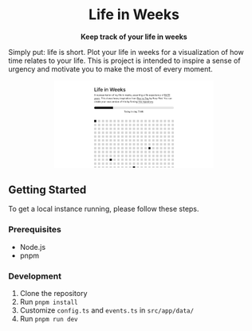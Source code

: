 <div align="center">

# Life in Weeks

**Keep track of your life in weeks**

</div>

Simply put: life is short. Plot your life in weeks for a visualization of how time relates to your life. This is project is intended to inspire a sense of urgency and motivate you to make the most of every moment.

<div align="center">

<img src="https://raw.githubusercontent.com/unknown/life-in-weeks/main/public/screenshot.png" alt="Screenshot of Life in Weeks" width="320" >

</div>

## Getting Started

To get a local instance running, please follow these steps.

### Prerequisites

- Node.js
- pnpm

### Development

1. Clone the repository
1. Run `pnpm install`
1. Customize `config.ts` and `events.ts` in `src/app/data/`
1. Run `pnpm run dev`
